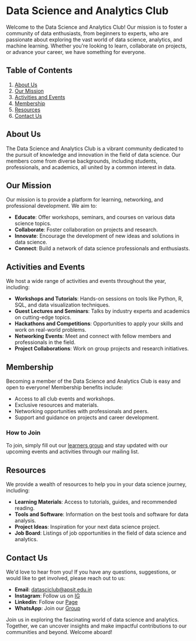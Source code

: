 # Data Science and Analytics Club

Welcome to the Data Science and Analytics Club! Our mission is to foster a community of data enthusiasts, from beginners to experts, who are passionate about exploring the vast world of data science, analytics, and machine learning. Whether you're looking to learn, collaborate on projects, or advance your career, we have something for everyone.

## Table of Contents
1. [About Us](#about-us)
2. [Our Mission](#our-mission)
3. [Activities and Events](#activities-and-events)
4. [Membership](#membership)
5. [Resources](#resources)
6. [Contact Us](#contact-us)

## About Us
The Data Science and Analytics Club is a vibrant community dedicated to the pursuit of knowledge and innovation in the field of data science. Our members come from diverse backgrounds, including students, professionals, and academics, all united by a common interest in data.

## Our Mission
Our mission is to provide a platform for learning, networking, and professional development. We aim to:
- **Educate**: Offer workshops, seminars, and courses on various data science topics.
- **Collaborate**: Foster collaboration on projects and research.
- **Innovate**: Encourage the development of new ideas and solutions in data science.
- **Connect**: Build a network of data science professionals and enthusiasts.

## Activities and Events
We host a wide range of activities and events throughout the year, including:
- **Workshops and Tutorials**: Hands-on sessions on tools like Python, R, SQL, and data visualization techniques.
- **Guest Lectures and Seminars**: Talks by industry experts and academics on cutting-edge topics.
- **Hackathons and Competitions**: Opportunities to apply your skills and work on real-world problems.
- **Networking Events**: Meet and connect with fellow members and professionals in the field.
- **Project Collaborations**: Work on group projects and research initiatives.

## Membership
Becoming a member of the Data Science and Analytics Club is easy and open to everyone! Membership benefits include:
- Access to all club events and workshops.
- Exclusive resources and materials.
- Networking opportunities with professionals and peers.
- Support and guidance on projects and career development.

### How to Join
To join, simply fill out our [learners group](https://chat.whatsapp.com/LTs6cW1Npor89XWSOk4uC8) and stay updated with our upcoming events and activities through our mailing list.

## Resources
We provide a wealth of resources to help you in your data science journey, including:
- **Learning Materials**: Access to tutorials, guides, and recommended reading.
- **Tools and Software**: Information on the best tools and software for data analysis.
- **Project Ideas**: Inspiration for your next data science project.
- **Job Board**: Listings of job opportunities in the field of data science and analytics.

## Contact Us
We'd love to hear from you! If you have any questions, suggestions, or would like to get involved, please reach out to us:
- **Email**: [datasciclub@apsit.edu.in](mailto:datasciclub@apsit.edu.in)
- **Instagram**: Follow us on [IG](https://www.instagram.com/dsaclub_apsit?utm_source=ig_web_button_share_sheet&igsh=ZDNlZDc0MzIxNw==)
- **Linkedin**: Follow our [Page](https://www.linkedin.com/in/apsits-dsa-club/)
- **WhatsApp**: Join our [Group](https://chat.whatsapp.com/LTs6cW1Npor89XWSOk4uC8)


Join us in exploring the fascinating world of data science and analytics. Together, we can uncover insights and make impactful contributions to our communities and beyond. Welcome aboard!
